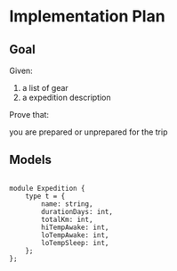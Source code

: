 # Implementation Plan


## Goal

Given:

1) a list of gear
2) a expedition description

Prove that:

you are prepared or unprepared for the trip


## Models

```reasonml

module Expedition {
    type t = {
        name: string,
        durationDays: int,
        totalKm: int,
        hiTempAwake: int,
        loTempAwake: int,
        loTempSleep: int,
    };
};
```
